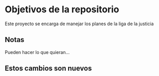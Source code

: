# Objetivos de la repositorio

Este proyecto se encarga de manejar los planes de la liga de la justicia


## Notas
Pueden hacer lo que quieran...


## Estos cambios son nuevos


